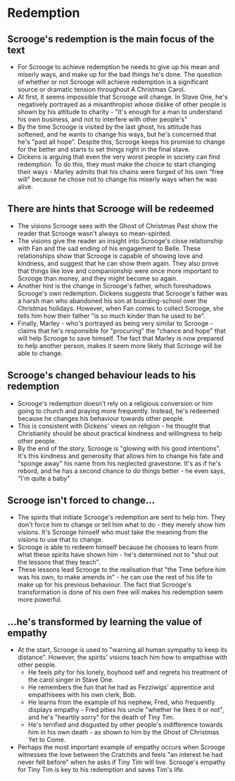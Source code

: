 # Redemption

## Scrooge's redemption is the main focus of the text
- For Scrooge to achieve redemption he needs to give up his mean and miserly ways, and make up for the bad things he's done. The question of whether or not Scrooge will achieve redemption is a significant source or dramatic tension throughout A Christmas Carol.
- At first, it seems impossible that Scrooge will change. In Stave One, he's negatively portrayed as a misanthropist whose dislike of other people is shown by his attitude to charity - "It's enough for a man to understand his own business, and not to interfere with other people's"
- By the time Scrooge is visited by the last ghost, his attitude has softened, and he wants to change his ways, but he's concerned that he's "past all hope". Despite this, Scrooge keeps his promise to change for the better and starts to set things right in the final stave.
- Dickens is arguing that even the very worst people in society can find redemption. To do this, they must make the choice to start changing their ways - Marley admits that his chains were forged of his own "free will" because he chose not to change his miserly ways when he was alive.

## There are hints that Scrooge will be redeemed
- The visions Scrooge sees with the Ghost of Christmas Past show the reader that Scrooge wasn't always so mean-spirited.
- The visions give the reader an insight into Scrooge's close relationship with Fan and the sad ending of his engagement to Belle. These relationships show that Scrooge is capable of showing love and kindness, and suggest that he can show them again. They also prove that things like love and companionship were once more important to Scrooge than money, and they might become so again.
- Another hint is the change in Scrooge's father, which foreshadows Scrooge's own redemption. Dickens suggests that Scrooge's father was a harsh man who abandoned his son at boarding-school over the Christmas holidays. However, when Fan comes to collect Scrooge, she tells him how their father "is so much kinder than he used to be".
- Finally, Marley - who's portrayed as being very similar to Scrooge - claims that he's responsible for "procuring" the "chance and hope" that will help Scrooge to save himself. The fact that Marley is now prepared to help another person, makes it seem more likely that Scrooge will be able to change.

## Scrooge's changed behaviour leads to his redemption
- Scrooge's redemption doesn't rely on a religious conversion or him going to church and praying more frequently. Instead, he's redeemed because he changes his behaviour towards other people.
- This is consistent with Dickens' views on religion - he thought that Christianity should be about practical kindness and willingness to help other people.
- By the end of the story, Scrooge is "glowing with his good intentions". It's this kindness and generosity that allows him to change his fate and "sponge away" his name from his neglected gravestone. It's as if he's rebord, and he has a second chance to do things better - he even says, "I'm quite a baby"

## Scrooge isn't forced to change...
- The spirits that initiate Scrooge's redemption are sent to help him. They don't force him to change or tell him what to do - they merely show him visions. It's Scrooge himself who must take the meaning from the visions to use that to change.
- Scrooge is able to redeem himself because he chooses to learn from what these spirits have shown him - he's determined not to "shut out the lessons that they teach".
- These lessons lead Scrooge to the realisation that "the Time before him was his own, to make amends in" - he can use the rest of his life to make up for his previous behaviour. The fact that Scrooge's transformation is done of his own free will makes his redemption seem more powerful.

## ...he's transformed by learning the value of empathy
- At the start, Scrooge is used to "warning all human sympathy to keep its distance". However, the spirits' visions teach him how to empathise with other people.
  - He feels pity for his lonely, boyhood self and regrets his treatment of the carol singer in Stave One.
  - He remembers the fun that he had as Fezziwigs' apprentice and empathisees with his own clerk, Bob.
  - He learns from the example of his nephew, Fred, who frequently displays empathy - Fred pities his uncle "whether he likes it or not", and he's "heartily sorry" for the death of Tiny Tim.
  - He's terrified and disgusted by other people's indifference towards him in his own death - as shown to him by the Ghost of Christmas Yet to Come.
- Perhaps the most important example of empathy occurs when Scrooge witnesses the love between the Cratchits and feels "an interest he had never felt before" when he asks if Tiny Tim will live. Scrooge's empathy for Tiny Tim is key to his redemption and saves Tim's life.
